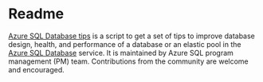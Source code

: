 # Readme

[Azure SQL Database tips](../../wiki/Azure-SQL-Database-tips) is a script to get a set of tips to improve database design, health, and performance of a database or an elastic pool in the [Azure SQL Database](https://azure.microsoft.com/services/sql-database/) service. It is maintained by Azure SQL program management (PM) team. Contributions from the community are welcome and encouraged.
